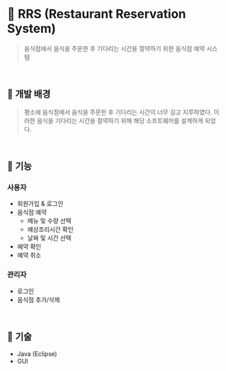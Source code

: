 # 🍕 RRS (Restaurant Reservation System)
> 음식점에서 음식을 주문한 후 기다리는 시간을 절약하기 위한 음식점 예약 시스템

<br>

## 🌈 개발 배경
> 평소에 음식점에서 음식을 주문한 후 기다리는 시간이 너무 길고 지루하였다. 이러한 음식을 기다리는 시간을 절약하기 위해 해당 소프트웨어를 설계하게 되었다.

<br>

## 🌼 기능
### 사용자
- 회원가입 & 로그인
- 음식점 예약
  - 메뉴 및 수량 선택
  - 예상조리시간 확인
  - 날짜 및 시간 선택
- 예약 확인
- 예약 취소

### 관리자
- 로그인
- 음식점 추가/삭제

<br>

## 💪 기술
- Java (Eclipse)
- GUI
